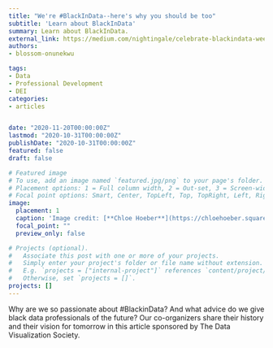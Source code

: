 ```yaml
---
title: "We're #BlackInData--here's why you should be too"
subtitle: 'Learn about BlackInData'
summary: Learn about BlackInData.
external_link: https://medium.com/nightingale/celebrate-blackindata-week-from-november-16-21-2020-d6a9dbec6930
authors:
- blossom-onunekwu

tags:
- Data
- Professional Development
- DEI
categories:
- articles


date: "2020-11-20T00:00:00Z"
lastmod: "2020-10-31T00:00:00Z"
publishDate: "2020-10-31T00:00:00Z"
featured: false
draft: false

# Featured image
# To use, add an image named `featured.jpg/png` to your page's folder.
# Placement options: 1 = Full column width, 2 = Out-set, 3 = Screen-width
# Focal point options: Smart, Center, TopLeft, Top, TopRight, Left, Right, BottomLeft, Bottom, BottomRight
image:
  placement: 1
  caption: 'Image credit: [**Chloe Hoeber**](https://chloehoeber.squarespace.com/)'
  focal_point: ""
  preview_only: false

# Projects (optional).
#   Associate this post with one or more of your projects.
#   Simply enter your project's folder or file name without extension.
#   E.g. `projects = ["internal-project"]` references `content/project/deep-learning/index.md`.
#   Otherwise, set `projects = []`.
projects: []
---
```


Why are we so passionate about #BlackinData? And what advice do we give black data professionals of the future? Our co-organizers share their history and their vision for tomorrow in this article sponsored by The Data Visualization Society.